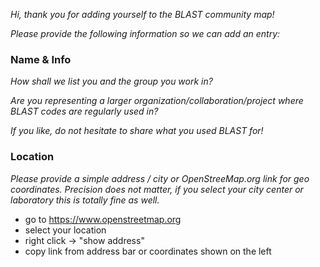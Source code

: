 *Hi, thank you for adding yourself to the BLAST community map!*

*Please provide the following information so we can add an entry:*

### Name & Info

*How shall we list you and the group you work in?*

*Are you representing a larger organization/collaboration/project where BLAST codes are regularly used in?*

*If you like, do not hesitate to share what you used BLAST for!*

### Location

*Please provide a simple address / city or OpenStreeMap.org link for geo coordinates.*
*Precision does not matter, if you select your city center or laboratory this is totally fine as well.*

- go to https://www.openstreetmap.org
- select your location
- right click -> "show address"
- copy link from address bar or coordinates shown on the left

